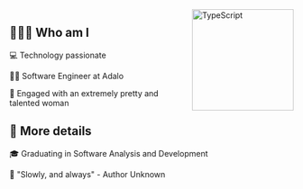 <img src="https://upload.wikimedia.org/wikipedia/commons/4/4c/Typescript_logo_2020.svg" align="right" alt="TypeScript" width="180">

## 🧑🏻‍💻 Who am I
<p>
  💻 Technology passionate
</p>
<p>
  🥷🏽 Software Engineer at Adalo
</p>
<p>
  💍 Engaged with an extremely pretty and talented woman

## 📓 More details

<p>
  <p>
  🎓 Graduating in Software Analysis and Development
  </p> 
  <p>
  🎯 "Slowly, and always" - Author Unknown
  </p>
</p>
